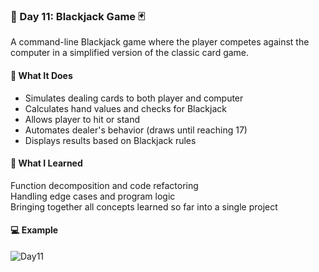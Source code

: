 ### 📅 Day 11: Blackjack Game 🃏

A command-line Blackjack game where the player competes against the computer in a simplified version of the classic card game.

#### 🧠 What It Does
- Simulates dealing cards to both player and computer  
- Calculates hand values and checks for Blackjack  
- Allows player to hit or stand  
- Automates dealer's behavior (draws until reaching 17)  
- Displays results based on Blackjack rules

#### 📝 What I Learned
Function decomposition and code refactoring  
Handling edge cases and program logic  
Bringing together all concepts learned so far into a single project

#### 💻 Example
![Day11](https://github.com/user-attachments/assets/25259a70-9bb9-4c22-9a52-471a63622087)
